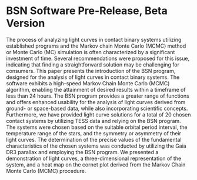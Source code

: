 # BSN Software Pre-Release, Beta Version

The process of analyzing light curves in contact binary systems utilizing established programs and the Markov chain Monte Carlo (MCMC) method or Monte Carlo (MC) simulation is often characterized by a significant investment of time. Several recommendations were proposed for this issue, indicating that finding a straightforward solution may be challenging for consumers. This paper presents the introduction of the BSN program, designed for the analysis of light curves in contact binary systems. The software exhibits a high-speed Markov Chain Monte Carlo (MCMC) algorithm, enabling the attainment of desired results within a timeframe of less than 24 hours. The BSN program provides a greater range of functions and offers enhanced usability for the analysis of light curves derived from ground- or space-based data, while also incorporating scientific concepts. Furthermore, we have provided light curve solutions for a total of 20 chosen contact systems by utilizing TESS data and relying on the BSN program. The systems were chosen based on the suitable orbital period interval, the temperature range of the stars, and the symmetry or asymmetry of their light curves. The determination of the precise values of the fundamental characteristics of the chosen systems was conducted by utilizing the Gaia DR3 parallax and employing the BSN program. We presented a demonstration of light curves, a three-dimensional representation of the system, and a heat map on the cornet plot derived from the Markov Chain Monte Carlo (MCMC) procedure. 

